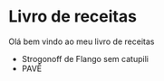 # Livro de receitas
Olá bem vindo ao meu livro de receitas
 - Strogonoff de Flango sem catupili
 - PAVÊ